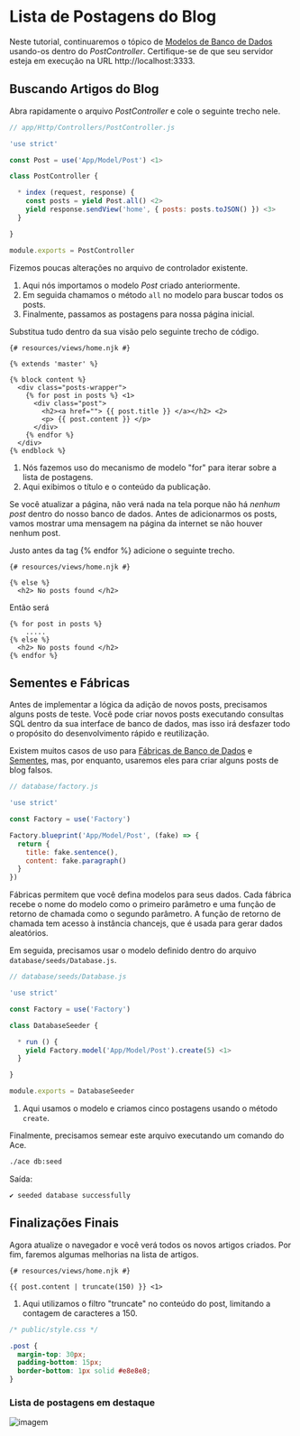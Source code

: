 # Lista de Postagens do Blog

Neste tutorial, continuaremos o tópico de [Modelos de Banco de Dados](/tutorial/03-modelo-de-banco-de-dados) usando-os dentro do *PostController*. Certifique-se de que seu servidor esteja em execução na URL http://localhost:3333.

## Buscando Artigos do Blog
Abra rapidamente o arquivo *PostController* e cole o seguinte trecho nele.

```js
// app/Http/Controllers/PostController.js

'use strict'

const Post = use('App/Model/Post') <1>

class PostController {

  * index (request, response) {
    const posts = yield Post.all() <2>
    yield response.sendView('home', { posts: posts.toJSON() }) <3>
  }

}

module.exports = PostController
```

Fizemos poucas alterações no arquivo de controlador existente.

1. Aqui nós importamos o modelo *Post* criado anteriormente.
2. Em seguida chamamos o método `all` no modelo para buscar todos os posts.
3. Finalmente, passamos as postagens para nossa página inicial.

Substitua tudo dentro da sua visão pelo seguinte trecho de código.

```twig
{# resources/views/home.njk #}

{% extends 'master' %}

{% block content %}
  <div class="posts-wrapper">
    {% for post in posts %} <1>
      <div class="post">
        <h2><a href=""> {{ post.title }} </a></h2> <2>
        <p> {{ post.content }} </p>
      </div>
    {% endfor %}
  </div>
{% endblock %}
```

1. Nós fazemos uso do mecanismo de modelo "for" para iterar sobre a lista de postagens.
2. Aqui exibimos o título e o conteúdo da publicação.

Se você atualizar a página, não verá nada na tela porque não há *nenhum post* dentro do nosso banco de dados. Antes de adicionarmos os posts, vamos mostrar uma mensagem na página da internet se não houver nenhum post.

Justo antes da tag {% endfor %} adicione o seguinte trecho.

```twig
{# resources/views/home.njk #}

{% else %}
  <h2> No posts found </h2>
```

Então será

```twig
{% for post in posts %}
    .....
{% else %}
  <h2> No posts found </h2>
{% endfor %}
```

## Sementes e Fábricas

Antes de implementar a lógica da adição de novos posts, precisamos alguns posts de teste. Você pode criar novos posts executando consultas SQL dentro da sua interface de banco de dados, mas isso irá desfazer todo o propósito do desenvolvimento rápido e reutilização.

Existem muitos casos de uso para [Fábricas de Banco de Dados](/banco-de-dados/fábricas-e-sementes) e [Sementes](/banco-de-dados/fábricas-e-sementes), mas, por enquanto, usaremos eles para criar alguns posts de blog falsos.

```js
// database/factory.js

'use strict'

const Factory = use('Factory')

Factory.blueprint('App/Model/Post', (fake) => {
  return {
    title: fake.sentence(),
    content: fake.paragraph()
  }
})
```

Fábricas permitem que você defina modelos para seus dados. Cada fábrica recebe o nome do modelo como o primeiro parâmetro e uma função de retorno de chamada como o segundo parâmetro. A função de retorno de chamada tem acesso à instância chancejs, que é usada para gerar dados aleatórios.

Em seguida, precisamos usar o modelo definido dentro do arquivo `database/seeds/Database.js`.

```js
// database/seeds/Database.js

'use strict'

const Factory = use('Factory')

class DatabaseSeeder {

  * run () {
    yield Factory.model('App/Model/Post').create(5) <1>
  }

}

module.exports = DatabaseSeeder
```

1. Aqui usamos o modelo e criamos cinco postagens usando o método `create`.

Finalmente, precisamos semear este arquivo executando um comando do Ace.

```bash
./ace db:seed
```

Saída:

```
✔ seeded database successfully
```

## Finalizações Finais
Agora atualize o navegador e você verá todos os novos artigos criados. Por fim, faremos algumas melhorias na lista de artigos.

```twig
{# resources/views/home.njk #}

{{ post.content | truncate(150) }} <1>
```

1. Aqui utilizamos o filtro "truncate" no conteúdo do post, limitando a contagem de caracteres a 150.

```css
/* public/style.css */

.post {
  margin-top: 30px;
  padding-bottom: 15px;
  border-bottom: 1px solid #e8e8e8;
}
```

### Lista de postagens em destaque

![imagem](/docs/assets/posts-list_wkpogd.png)
